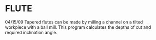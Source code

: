 ﻿# FLUTE
04/15/09	Tapered flutes can be made by milling a channel on a tilted workpiece with a ball mill. This program calculates the depths of cut and required inclination angle.

